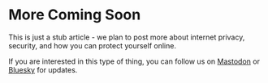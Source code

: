 # More Coming Soon
This is just a stub article - we plan to post more about internet privacy, security, and how you can protect yourself online.

If you are interested in this type of thing, you can follow us on [Mastodon](https://mastodon.social/@eridiusgroup) or [Bluesky](https://bsky.app/profile/eridi.us) for updates.